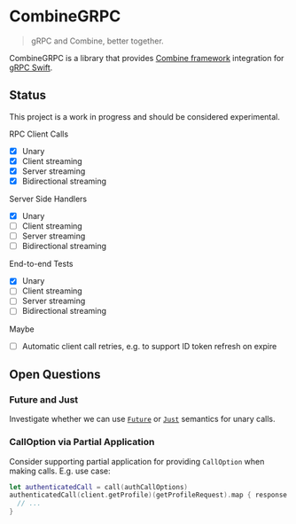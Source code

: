 # CombineGRPC

> gRPC and Combine, better together.

CombineGRPC is a library that provides [Combine framework](https://developer.apple.com/documentation/combine) integration for [gRPC Swift](https://github.com/grpc/grpc-swift).

## Status

This project is a work in progress and should be considered experimental.

RPC Client Calls

- [x] Unary
- [x] Client streaming
- [x] Server streaming
- [x] Bidirectional streaming

Server Side Handlers

- [x] Unary
- [ ] Client streaming
- [ ] Server streaming
- [ ] Bidirectional streaming

End-to-end Tests

- [x] Unary
- [ ] Client streaming
- [ ] Server streaming
- [ ] Bidirectional streaming

Maybe

- [ ] Automatic client call retries, e.g. to support ID token refresh on expire

## Open Questions

### Future and Just

Investigate whether we can use [`Future`](https://developer.apple.com/documentation/combine/future) or [`Just`](https://developer.apple.com/documentation/combine/just) semantics for unary calls.

### CallOption via Partial Application

Consider supporting partial application for providing `CallOption` when making calls. E.g. use case:

```swift
let authenticatedCall = call(authCallOptions)
authenticatedCall(client.getProfile)(getProfileRequest).map { response in
  // ...
}
```
